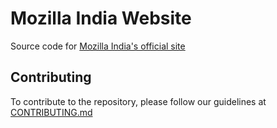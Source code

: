 # Mozilla India Website

Source code for [Mozilla India's official site](https://mozillaindia.org/)

    
## Contributing

To contribute to the repository, please follow our guidelines at [CONTRIBUTING.md](https://github.com/MozillaIndia/mozillaindia.github.io/blob/master/CONTRIBUTING.md)
